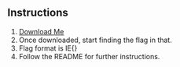 ## Instructions

1. [Download Me](https://drive.google.com/file/d/1zdfW-yGosaD3Ly2mXRSHD7rRtXLu7oFT/view?usp=sharing)
2. Once downloaded, start finding the flag in that.
3. Flag format is IE{}
4. Follow the README for further instructions.

